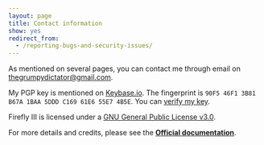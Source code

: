 ```yaml
---
layout: page
title: Contact information
show: yes
redirect_from:
  - /reporting-bugs-and-security-issues/
---
```


As mentioned on several pages, you can contact me through email on [thegrumpydictator@gmail.com](mailto:thegrumpydictator@gmail.com).

My PGP key is mentioned on [Keybase.io](https://keybase.io/jc5). The fingerprint is `90F5 46F1 3B81 B67A 1BAA 5DDD C169 61E6 55E7 4B5E`. You
can [verify my key](https://gist.github.com/JC5/e5810692bea4513bd80381f57b2ed03a).

Firefly III is licensed under a [GNU General Public License v3.0](https://github.com/firefly-iii/firefly-iii/blob/master/LICENSE).

For more details and credits, please see the **[Official documentation](http://firefly-iii.readthedocs.io/en/latest/contact/contact.html)**.

